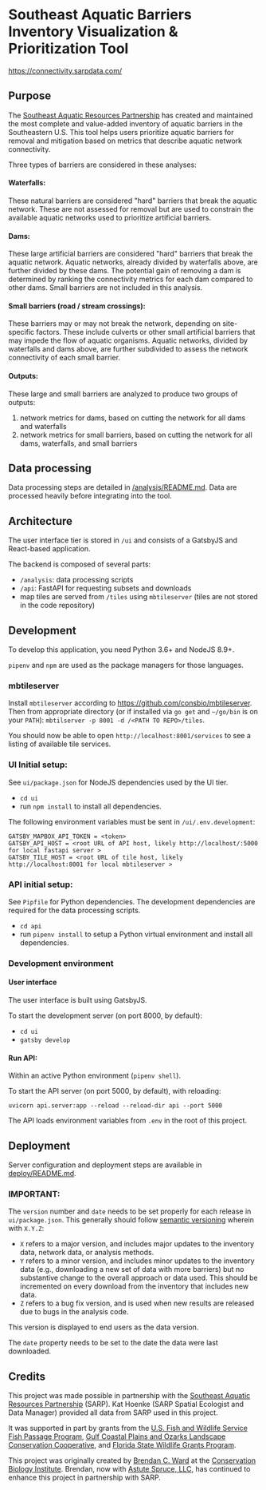 # Southeast Aquatic Barriers Inventory Visualization & Prioritization Tool

https://connectivity.sarpdata.com/

## Purpose

The [Southeast Aquatic Resources Partnership](https://southeastaquatics.net) has created and maintained the most complete and value-added inventory of aquatic barriers in the Southeastern U.S. This tool helps users prioritize aquatic barriers for removal and mitigation based on metrics that describe aquatic network connectivity.

Three types of barriers are considered in these analyses:

#### Waterfalls:

These natural barriers are considered "hard" barriers that break the aquatic network. These are not assessed for removal but are used to constrain the available aquatic networks used to prioritize artificial barriers.

#### Dams:

These large artificial barriers are considered "hard" barriers that break the aquatic network. Aquatic networks, already divided by waterfalls above, are further divided by these dams. The potential gain of removing a dam is determined by ranking the connectivity metrics for each dam compared to other dams. Small barriers are not included in this analysis.

#### Small barriers (road / stream crossings):

These barriers may or may not break the network, depending on site-specific factors. These include culverts or other small artificial barriers that may impede the flow of aquatic organisms. Aquatic networks, divided by waterfalls and dams above, are further subdivided to assess the network connectivity of each small barrier.

#### Outputs:

These large and small barriers are analyzed to produce two groups of outputs:

1. network metrics for dams, based on cutting the network for all dams and waterfalls
2. network metrics for small barriers, based on cutting the network for all dams, waterfalls, and small barriers

## Data processing

Data processing steps are detailed in [/analysis/README.md](analysis). Data are processed heavily before integrating into the tool.

## Architecture

The user interface tier is stored in `/ui` and consists of a GatsbyJS and React-based application.

The backend is composed of several parts:

- `/analysis`: data processing scripts
- `/api`: FastAPI for requesting subsets and downloads
- map tiles are served from `/tiles` using `mbtileserver` (tiles are not stored in the code repository)

## Development

To develop this application, you need Python 3.6+ and NodeJS 8.9+.

`pipenv` and `npm` are used as the package managers for those languages.

### mbtileserver

Install `mbtileserver` according to https://github.com/consbio/mbtileserver.
Then from appropriate directory (or if installed via `go get` and `~/go/bin` is on your `PATH`): `mbtilserver -p 8001 -d /<PATH TO REPO>/tiles`.

You should now be able to open `http://localhost:8001/services` to see a listing of available tile services.

### UI Initial setup:

See `ui/package.json` for NodeJS dependencies used by the UI tier.

- `cd ui`
- run `npm install` to install all dependencies.

The following environment variables must be sent in `/ui/.env.development`:

```
GATSBY_MAPBOX_API_TOKEN = <token>
GATSBY_API_HOST = <root URL of API host, likely http://localhost/:5000 for local fastapi server >
GATSBY_TILE_HOST = <root URL of tile host, likely http://localhost:8001 for local mbtileserver >
```

### API initial setup:

See `Pipfile` for Python dependencies. The development dependencies are required for the data processing scripts.

- `cd api`
- run `pipenv install` to setup a Python virtual environment and install all dependencies.

### Development environment

#### User interface

The user interface is built using GatsbyJS.

To start the development server (on port 8000, by default):

- `cd ui`
- `gatsby develop`

#### Run API:

Within an active Python environment (`pipenv shell`).

To start the API server (on port 5000, by default), with reloading:

```
uvicorn api.server:app --reload --reload-dir api --port 5000
```

The API loads environment variables from `.env` in the root of this project.

## Deployment

Server configuration and deployment steps are available in [deploy/README.md](deploy/README.md).

### IMPORTANT:

The `version` number and `date` needs to be set properly for each release in `ui/package.json`.
This generally should follow [semantic versioning](https://semver.org/) wherein with `X.Y.Z`:

- `X` refers to a major version, and includes major updates to the inventory data, network data, or analysis methods.
- `Y` refers to a minor version, and includes minor updates to the inventory data (e.g., downloading a new set of data with more barriers) but no substantive change to the overall approach or data used. This should be incremented on every download from the inventory that includes new data.
- `Z` refers to a bug fix version, and is used when new results are released due to bugs in the analysis code.

This version is displayed to end users as the data version.

The `date` property needs to be set to the date the data were last downloaded.

## Credits

This project was made possible in partnership with the [Southeast Aquatic Resources Partnership](https://southeastaquatics.net/) (SARP). Kat Hoenke (SARP Spatial Ecologist and Data Manager) provided all data from SARP used in this project.

It was supported in part by grants from the [U.S. Fish and Wildlife Service Fish Passage Program](https://www.fws.gov/fisheries/fish-passage.html), [Gulf Coastal Plains and Ozarks Landscape Conservation Cooperative](https://gcpolcc.org/), and [Florida State Wildlife Grants Program](https://myfwc.com/conservation/special-initiatives/fwli/grant/).

This project was originally created by [Brendan C. Ward](https://github.com/brendan-ward) at the [Conservation Biology Institute](https://consbio.org/). Brendan, now with [Astute Spruce, LLC](https://astutespruce.com/), has continued to enhance this project in partnership with SARP.
